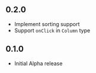 ## 0.2.0

- Implement sorting support
- Support `onClick` in `Column` type

## 0.1.0

- Initial Alpha release
